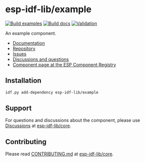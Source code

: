 # esp-idf-lib/example

[![Build examples](https://github.com/esp-idf-lib/example/actions/workflows//build.yml/badge.svg)](https://github.com/esp-idf-lib/example/actions/workflows//build.yml)
[![Build docs](https://github.com/esp-idf-lib/example/actions/workflows//build-docs.yml/badge.svg)](https://github.com/esp-idf-lib/example/actions/workflows//build-docs.yml)
[![Validation](https://github.com/esp-idf-lib/example/actions/workflows//validate-component.yml/badge.svg)](https://github.com/esp-idf-lib/example/actions/workflows//validate-component.yml)

An example component.

* [Documentation](https://esp-idf-lib.github.io/example/)
* [Repository](https://github.com/esp-idf-lib/example)
* [Issues](https://github.com/esp-idf-lib/example/issues)
* [Discussions and questions](https://github.com/esp-idf-lib/core/discussions)
* [Component page at the ESP Component Registry](https://components.espressif.com/components/esp-idf-lib/example)

## Installation

```sh
idf.py add-dependency esp-idf-lib/example
```

## Support

For questions and discussions about the component, please use
[Discussions](https://github.com/esp-idf-lib/core/discussions)
at [esp-idf-lib/core](https://github.com/esp-idf-lib/core).

## Contributing

Please read [CONTRIBUTING.md](https://github.com/esp-idf-lib/core/blob/main/CONTRIBUTING.md)
at [esp-idf-lib/core](https://github.com/esp-idf-lib/core).
